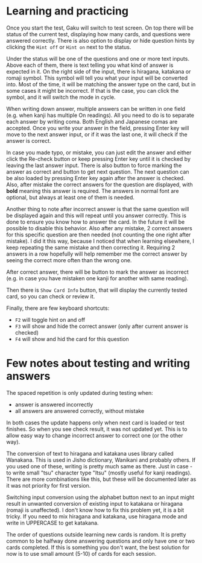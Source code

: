 # Learning and practicing
Once you start the test, Gaku will switch to test screen. On top there will be status of the current test, displaying how many cards, and questions were answered correctly. There is also option to display or hide question hints by clicking the `Hint off` or `Hint on` next to the status.

Under the status will be one of the questions and one or more text inputs. Above each of them, there is text telling you what kind of answer is expected in it. On the right side of the input, there is hiragana, katakana or romaji symbol. This symbol will tell you what your input will be converted into. Most of the time, it will be matching the answer type on the card, but in some cases it might be incorrect. If that is the case, you can click the symbol, and it will switch the mode in cycle.

When writing down answer, multiple answers can be written in one field (e.g. when kanji has multiple On readings). All you need to do is to separate each answer by writing coma. Both English and Japanese comas are accepted. Once you write your answer in the field, pressing Enter key will move to the next answer input, or if it was the last one, it will check if the answer is correct.

In case you made typo, or mistake, you can just edit the answer and either click the Re-check button or keep pressing Enter key until it is checked by leaving the last answer input. There is also button to force marking the answer as correct and button to get next question. The next question can be also loaded by pressing Enter key again after the answer is checked. Also, after mistake the correct answers for the question are displayed, with **bold** meaning this answer is required. The answers in normal font are optional, but always at least one of them is needed.

Another thing to note after incorrect answer is that the same question will be displayed again and this will repeat until you answer correctly. This is done to ensure you know how to answer the card. In the future it will be possible to disable this behavior. Also after any mistake, 2 correct answers for this specific question are then needed (not counting the one right after mistake). I did it this way, because I noticed that when learning elsewhere, I keep repeating the same mistake and then correcting it. Requiring 2 answers in a row hopefully will help remember me the correct answer by seeing the correct more often than the wrong one.

After correct answer, there will be button to mark the answer as incorrect (e.g. in case you have mistaken one kanji for another with same reading).

Then there is `Show Card Info` button, that will display the currently tested card, so you can check or review it.

Finally, there are few keyboard shortcuts:
- `F2` will toggle hint on and off
- `F3` will show and hide the correct answer (only after current answer is checked)
- `F4` will show and hid the card for this question

# Few notes about testing and writing answers
The spaced repetition is only updated during testing when:
- answer is answered incorrectly
- all answers are answered correctly, without mistake

In both cases the update happens only when next card is loaded or test finishes. So when you see check result, it was not updated yet. This is to allow easy way to change incorrect answer to correct one (or the other way).

The conversion of text to hiragana and katakana uses library called Wanakana. This is used in Jisho dictionary, Wanikani and probably others. If you used one of these, writing is pretty much same as there. Just in case - to write small "tsu" character type "ltsu" (mostly useful for kanji readings). There are more combinations like this, but these will be documented later as it was not priority for first version.

Switching input conversion using the alphabet button next to an input might result in unwanted conversion of existing input to katakana or hiragana (romaji is unaffected). I don't know how to fix this problem yet, it is a bit tricky. If you need to mix hiragana and katakana, use hiragana mode and write in UPPERCASE to get katakana.

The order of questions outside learning new cards is random. It is pretty common to be halfway done answering questions and only have one or two cards completed. If this is something you don't want, the best solution for now is to use small amount (5-10) of cards for each session.

